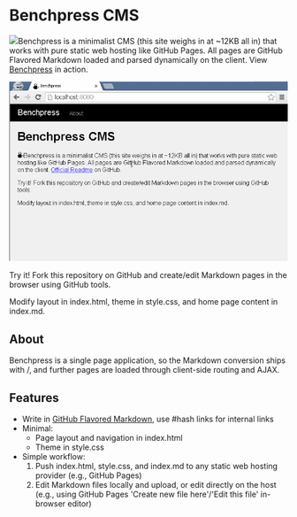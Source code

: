 # Benchpress CMS

![](favicon.ico)Benchpress is a minimalist CMS (this site weighs in at ~12KB all in) that works with pure static web hosting like GitHub Pages. All pages are GitHub Flavored Markdown loaded and parsed dynamically on the client. View [Benchpress](https://srpeck.github.io/benchpress/) in action.

![](benchpress.gif)

Try it! Fork this repository on GitHub and create/edit Markdown pages in the browser using GitHub tools.

Modify layout in index.html, theme in style.css, and home page content in index.md. 


## About
Benchpress is a single page application, so the Markdown conversion ships with /, and further pages are loaded through client-side routing and AJAX.


## Features
- Write in [GitHub Flavored Markdown](https://help.github.com/articles/github-flavored-markdown/), use #hash links for internal links
- Minimal:
    - Page layout and navigation in index.html
    - Theme in style.css
- Simple workflow:
    1. Push index.html, style.css, and index.md to any static web hosting provider (e.g., GitHub Pages)
    2. Edit Markdown files locally and upload, or edit directly on the host (e.g., using GitHub Pages 'Create new file here'/'Edit this file' in-browser editor)


